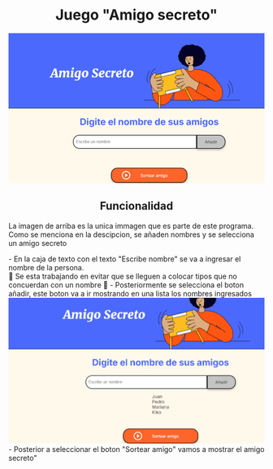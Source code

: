 <h1 align = "center">Juego "Amigo secreto" </h1>
<img src = "inicio.png"> 
<h2 align = "center"> Funcionalidad </h2>
<p> La imagen de arriba es la unica immagen que es parte de este programa. Como se menciona en la descipcion, se añaden nombres y se selecciona un amigo secreto </p>
- En la caja de texto con el texto "Escribe nombre" se va a ingresar el nombre de la persona. <br> 
🚧 Se esta trabajando en evitar que se lleguen a colocar tipos que no concuerdan con un nombre 🚧
- Posteriormente se selecciona el boton añadir, este boton va a ir mostrando en una lista los nombres ingresados 
<img src="lista.png"> 
- Posterior a seleccionar el boton "Sortear amigo" vamos a mostrar el amigo secreto" 



